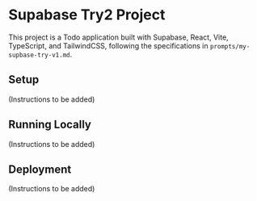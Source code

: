 # Supabase Try2 Project

This project is a Todo application built with Supabase, React, Vite, TypeScript, and TailwindCSS, following the specifications in `prompts/my-supbase-try-v1.md`.

## Setup

(Instructions to be added)

## Running Locally

(Instructions to be added)

## Deployment

(Instructions to be added)
